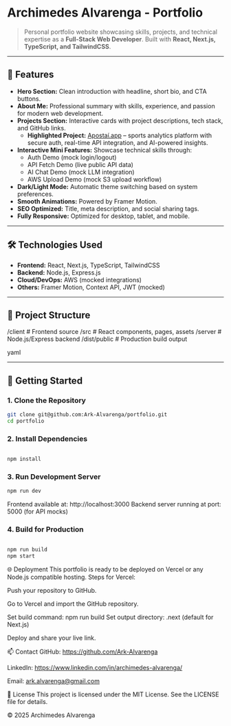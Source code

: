 # Archimedes Alvarenga - Portfolio

> Personal portfolio website showcasing skills, projects, and technical expertise as a **Full-Stack Web Developer**. Built with **React, Next.js, TypeScript, and TailwindCSS**.

---

## 🌟 Features

- **Hero Section:** Clean introduction with headline, short bio, and CTA buttons.
- **About Me:** Professional summary with skills, experience, and passion for modern web development.
- **Projects Section:** Interactive cards with project descriptions, tech stack, and GitHub links.
  - **Highlighted Project:** [Apostaí.app](https://apostai.app) – sports analytics platform with secure auth, real-time API integration, and AI-powered insights.
- **Interactive Mini Features:** Showcase technical skills through:
  - Auth Demo (mock login/logout)
  - API Fetch Demo (live public API data)
  - AI Chat Demo (mock LLM integration)
  - AWS Upload Demo (mock S3 upload workflow)
- **Dark/Light Mode:** Automatic theme switching based on system preferences.
- **Smooth Animations:** Powered by Framer Motion.
- **SEO Optimized:** Title, meta description, and social sharing tags.
- **Fully Responsive:** Optimized for desktop, tablet, and mobile.

---

## 🛠 Technologies Used

- **Frontend:** React, Next.js, TypeScript, TailwindCSS
- **Backend:** Node.js, Express.js
- **Cloud/DevOps:** AWS (mocked integrations)
- **Others:** Framer Motion, Context API, JWT (mocked)

---

## 📂 Project Structure

/client # Frontend source
/src # React components, pages, assets
/server # Node.js/Express backend
/dist/public # Production build output

yaml

---

## 🚀 Getting Started

### 1. Clone the Repository

```bash
git clone git@github.com:Ark-Alvarenga/portfolio.git
cd portfolio
```

### 2. Install Dependencies

```bash

npm install
```

### 3. Run Development Server

```bash
npm run dev
```

Frontend available at: http://localhost:3000
Backend server running at port: 5000 (for API mocks)

### 4. Build for Production

```bash

npm run build
npm start
```

🌐 Deployment
This portfolio is ready to be deployed on Vercel or any Node.js compatible hosting. Steps for Vercel:

Push your repository to GitHub.

Go to Vercel and import the GitHub repository.

Set build command: npm run build
Set output directory: .next (default for Next.js)

Deploy and share your live link.

📫 Contact
GitHub: https://github.com/Ark-Alvarenga

LinkedIn: https://www.linkedin.com/in/archimedes-alvarenga/

Email: ark.alvarenga@gmail.com

📄 License
This project is licensed under the MIT License. See the LICENSE file for details.

© 2025 Archimedes Alvarenga
